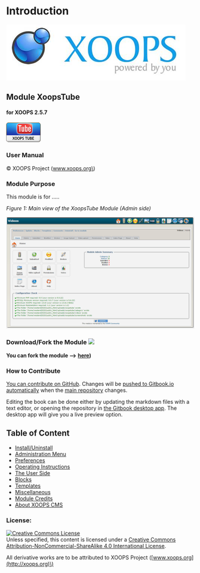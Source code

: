 # Introduction

![logoXoops.jpg](.gitbook/assets/logoxoops.jpg)

## Module XoopsTube

#### for XOOPS 2.5.7

![logoModule.png](.gitbook/assets/logomodule.png)

### User Manual

© XOOPS Project \(www.xoops.org\)

### Module Purpose

This module is for .....

 _Figure 1: Main view of the XoopsTube Module \(Admin side\)_

![image001.png](.gitbook/assets/image001.png)

### Download/Fork the Module ![](http://xoops.org/images/forkit.png)

**You can fork the module --&gt;** [**here**](https://github.com/XoopsModules25x/xoopstube)**\)**

### How to Contribute

[You can contribute on GitHub](https://github.com/XoopsDocs/xoopstube-tutorial). Changes will be [pushed to Gitbook.io automatically](https://www.gitbook.com/book/xoops/xoopstube-tutorial/activity) when the [main repository](https://github.com/XoopsDocs/xoopstube-tutorial) changes.

Editing the book can be done either by updating the markdown files with a text editor, or opening the repository in [the Gitbook desktop app](https://github.com/GitbookIO/editor/blob/master/README.md). The desktop app will give you a live preview option.

## Table of Content

* [Install/Uninstall](install-uninstall.md)
* [Administration Menu](administration-menu.md)
* [Preferences](preferences.md)
* [Operating Instructions](operating-instructions.md)
* [The User Side](the-user-side.md)
* [Blocks](blocks.md)
* [Templates](templates.md)
* [Miscellaneous](other.md) 
* [Module Credits](module-credits.md)
* [About XOOPS CMS](about-xoops-cms.md)

### License:

[![Creative Commons License](https://i.creativecommons.org/l/by-nc-sa/4.0/88x31.png)](http://creativecommons.org/licenses/by-nc-sa/4.0/)  
Unless specified, this content is licensed under a [Creative Commons Attribution-NonCommercial-ShareAlike 4.0 International License](http://creativecommons.org/licenses/by-nc-sa/4.0/).

All derivative works are to be attributed to XOOPS Project \([www.xoops.org](http://xoops.org)\)

